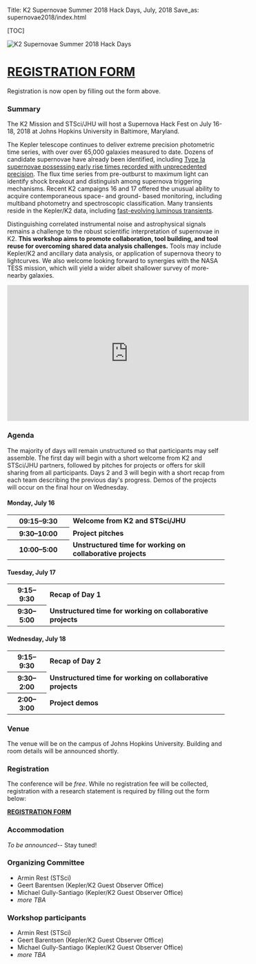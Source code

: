 Title: K2 Supernovae Summer 2018 Hack Days, July, 2018
Save_as: supernovae2018/index.html

[TOC]

<img class="img-responsive" style="max-width:60%;" src="../images/k2/k2-c17-field.png" alt="K2 Supernovae Summer 2018 Hack Days">

# [**REGISTRATION FORM**](https://goo.gl/forms/g7ZfeercJm7OnYfI3)

Registration is now open by filling out the form above.

### Summary

The K2 Mission and STSci/JHU will host a Supernova Hack Fest on July 16-18, 2018 at Johns Hopkins University in Baltimore, Maryland.

The Kepler telescope continues to deliver extreme precision photometric time series, with over over 65,000 galaxies measured to date.  Dozens of candidate supernovae have already been identified, including [Type Ia supernovae possessing early rise times recorded with unprecedented precision](https://keplerscience.arc.nasa.gov/bright-supernova-discovered-in-k2s-ongoing-campaign-16.html).  The flux time series from pre-outburst to maximum light can identify shock breakout and distinguish among supernova triggering mechanisms.  Recent K2 campaigns 16 and 17 offered the unusual ability to acquire contemporaneous space- and ground- based monitoring, including multiband photometry and spectroscopic classification.  Many transients reside in the Kepler/K2 data, including [fast-evolving luminous transients](http://adsabs.harvard.edu/abs/2018NatAs...2..307R).


Distinguishing correlated instrumental noise and astrophysical signals remains a challenge to the robust scientific interpretation of supernovae in K2.  **This workshop aims to promote collaboration, tool building, and tool reuse for overcoming shared data analysis challenges.**  Tools may include Kepler/K2 and ancillary data analysis, or application of supernova theory to lightcurves.  We also welcome looking forward to synergies with the NASA TESS mission, which will yield a wider albeit shallower survey of more-nearby galaxies.  

<iframe width="560" height="315" src="https://www.youtube.com/embed/20cxOCcOIP4?rel=0&amp;showinfo=0" frameborder="0" allow="autoplay; encrypted-media" allowfullscreen></iframe>


### Agenda

The majority of days will remain unstructured so that participants may self assemble.  The first day will begin with a short welcome from K2 and STSci/JHU partners, followed by pitches for projects or offers for skill sharing from all participants.  Days 2 and 3 will begin with a short recap from each team describing the previous day's progress.  Demos of the projects will occur on the final hour on Wednesday.

<h4 style="font-weight: bold;">Monday, July 16</h4>

<div class="row">
<div class="col-sm-12 col-md-10">
<table class="table table-striped table-hover">
  <tr>
    <th style="min-width:8em;"><b>09:15–9:30</b></th>
    <td>
        <b>Welcome from K2 and STSci/JHU</b>
    </td>
  </tr>
  <tr>
    <th><b>9:30–10:00</b></th>
    <td>
        <b>Project pitches</b><br/>
    </td>
  </tr>
  <tr>
    <th><b>10:00–5:00</b></th>
    <td>
        <b>Unstructured time for working on collaborative projects</b><br/>
    </td>
  </tr>
</table>
</div>
</div>


<h4 style="font-weight: bold;">Tuesday, July 17</h4>

<div class="row">
<div class="col-sm-12 col-md-10">
<table class="table table-striped table-hover">
  <tr>
    <th><b>9:15–9:30</b></th>
    <td>
        <b>Recap of Day 1</b><br/>
    </td>
  </tr>
  <tr>
    <th><b>9:30–5:00</b></th>
    <td>
        <b>Unstructured time for working on collaborative projects</b><br/>
    </td>
  </tr>
</table>
</div>
</div>


<h4 style="font-weight: bold;">Wednesday, July 18</h4>

<div class="row">
<div class="col-sm-12 col-md-10">
<table class="table table-striped table-hover">
  <tr>
    <th><b>9:15–9:30</b></th>
    <td>
        <b>Recap of Day 2</b><br/>
    </td>
  </tr>
  <tr>
    <th><b>9:30–2:00</b></th>
    <td>
        <b>Unstructured time for working on collaborative projects</b><br/>
    </td>
  </tr>
  <tr>
    <th><b>2:00–3:00</b></th>
    <td>
        <b>Project demos</b><br/>
    </td>
  </tr>
</table>
</div>
</div>


### Venue

The venue will be on the campus of Johns Hopkins University.  Building and room details will be announced shortly.

### Registration

The conference will be *free*.  While no registration fee will be collected, registration with a research statement is required by filling out the form below:

[**REGISTRATION FORM**](https://goo.gl/forms/g7ZfeercJm7OnYfI3)

### Accommodation

*To be announced*-- Stay tuned!

### Organizing Committee

- Armin Rest (STSci)
- Geert Barentsen (Kepler/K2 Guest Observer Office)
- Michael Gully-Santiago (Kepler/K2 Guest Observer Office)
- *more TBA*

### Workshop participants

- Armin Rest (STSci)
- Geert Barentsen (Kepler/K2 Guest Observer Office)
- Michael Gully-Santiago (Kepler/K2 Guest Observer Office)
- *more TBA*
